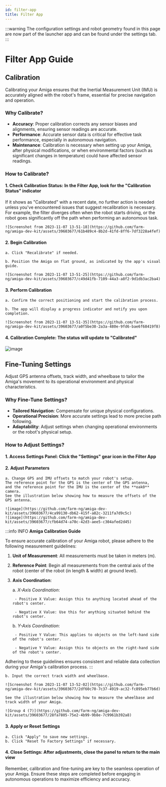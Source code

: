 ```yaml
---
id: filter-app
title: Filter App
---
```

:::warning 
The configuration settings and robot geometry found in this page are now part of the launcher app and can be found under the settings tab. 
:::
# Filter App Guide

## Calibration

Calibrating your Amiga ensures that the Inertial Measurement Unit (IMU) is accurately aligned
with the robot's frame, essential for precise navigation and operation.

### Why Calibrate?

- **Accuracy**: Proper calibration corrects any sensor biases and alignments,
ensuring sensor readings are accurate.
- **Performance**: Accurate sensor data is critical for effective task performance,
especially in autonomous navigation.
- **Maintenance**: Calibration is necessary when setting up your Amiga, after physical
modifications, or when environmental factors (such as significant changes in temperature)
could have affected sensor readings.

### How to Calibrate?

#### 1. Check Calibration Status: In the Filter App, look for the "Calibration Status" indicator

If it shows as "Calibrated" with a recent date, no further action is needed unless you've encountered
issues that suggest recalibration is necessary.
For example, the filter diverges often when the robot starts driving,
or the robot goes significantly off the path when performing an autonomous task.

    ![Screenshot from 2023-11-07 13-51-18](https://github.com/farm-ng/amiga-dev-kit/assets/39603677/61b489c4-8b2d-41fd-8ff6-7df3228a4fef)

#### 2. Begin Calibration

    a. Click "Recalibrate" if needed.

    b. Position the Amiga on flat ground, as indicated by the app's visual guide.

    ![Screenshot from 2023-11-07 13-51-25](https://github.com/farm-ng/amiga-dev-kit/assets/39603677/c49d41fb-7109-44a3-a8f2-9d1db3ac2ba4)

#### 3. Perform Calibration

    a. Confirm the correct positioning and start the calibration process.

    b. The app will display a progress indicator and notify you upon completion.

    ![Screenshot from 2023-11-07 13-51-35](https://github.com/farm-ng/amiga-dev-kit/assets/39603677/a0f5be38-2a3a-480e-9fd6-bae6f68419f8)

#### 4. Calibration Complete: The status will update to "Calibrated"

![image](https://github.com/farm-ng/amiga-dev-kit/assets/39603677/2f80d8f4-d0d7-4560-b97d-3ab68129c074)

## Fine-Tuning Settings

Adjust GPS antenna offsets, track width, and wheelbase to tailor the Amiga's movement to
its operational environment and physical characteristics.

### Why Fine-Tune Settings?

- **Tailored Navigation**: Compensate for unique physical configurations.
- **Operational Precision**: More accurate settings lead to more precise path following.
- **Adaptability**: Adjust settings when changing operational environments or the robot's physical setup.

### How to Adjust Settings?

#### 1. Access Settings Panel: Click the "Settings" gear icon in the Filter App

#### 2. Adjust Parameters

    a. Change GPS and IMU offsets to match your robot's setup.
    The reference point for the GPS is the center of the GPS antenna,
    and the reference point for the IMU is the center of the **oak0** camera.
    See the illustration below showing how to measure the offsets of the GPS antenna.

    ![image](https://github.com/farm-ng/amiga-dev-kit/assets/39603677/4ca99130-db62-415f-a82c-3211fa7d9c5c)
    ![image](https://github.com/farm-ng/amiga-dev-kit/assets/39603677/cfb64d74-a70c-42d3-aee5-c304afed2d45)

:::info INFO
**Amiga Calibration Guide**

To ensure accurate calibration of your Amiga robot, please adhere to the following measurement guidelines:

1. **Unit of Measurement**: All measurements must be taken in meters (m).

2. **Reference Point**: Begin all measurements from the central axis of the robot
(center of the robot (in length & width) at ground level).

3. **Axis Coordination**:

    a. *X-Axis Coordination*:

        - Positive X Value: Assign this to anything located ahead of the robot's center.

        - Negative X Value: Use this for anything situated behind the robot's center.

    b. *Y-Axis Coordination*:

        - Positive Y Value: This applies to objects on the left-hand side of the robot's center.

        - Negative Y Value: Assign this to objects on the right-hand side of the robot's center.

Adhering to these guidelines ensures consistent and reliable data collection during your Amiga's
calibration process.
:::

    b. Input the correct track width and wheelbase.

    ![Screenshot from 2023-11-07 13-52-02](https://github.com/farm-ng/amiga-dev-kit/assets/39603677/2df60c70-7c37-4919-ac32-fc895eb77b6d)

    See the illustration below showing how to measure the wheelbase and track width of your Amiga.

    ![Group 4 (7)](https://github.com/farm-ng/amiga-dev-kit/assets/39603677/28fa7805-75e2-4b99-9b8e-7c9961b392a8)

#### 3. Apply or Reset Settings

    a. Click "Apply" to save new settings.
    b. Click "Reset To Factory Settings" if necessary.

#### 4. Close Settings: After adjustments, close the panel to return to the main view

Remember, calibration and fine-tuning are key to the seamless operation of your Amiga.
Ensure these steps are completed before engaging in autonomous operations to maximize
efficiency and accuracy.
